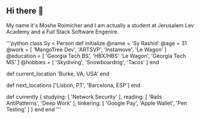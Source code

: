 ## Hi there 👋
My name it's Moshe Roimicher and I am actually a student at Jerusalem Lev Academy and a Full Stack Software Engenire.

<!--
**MosheRoimicherCode/MosheRoimicherCode** is a ✨ _special_ ✨ repository because its `README.md` (this file) appears on your GitHub profile.

Here are some ideas to get you started:

- 🔭 I’m currently working on ...
- 🌱 I’m currently learning ...
- 👯 I’m looking to collaborate on ...
- 🤔 I’m looking for help with ...
- 💬 Ask me about ...
- 📫 How to reach me: ...
- 😄 Pronouns: ...
- ⚡ Fun fact: ...
-->

'''python
class Sy < Person
  def initialize
    @name = 'Sy Rashid'
    @age = 31
    @work = [ 'MangoTree Dev', 'ARTSVP', 'Instamove', 'Le Wagon' ]
    @education = [ 'Georgia Tech BS', 'HBX/HBS' 'Le Wagon', 'Georgia Tech MS' ]
    @hobbies = [ 'Skydiving', 'Snowboarding', 'Tacos' ]
  end

  def current_location
    'Burke, VA, USA'
  end

  def next_locations
    ['Lisbon, PT', 'Barcelona, ESP']
  end

  def currently
    {
      studying: [ 'Network Security' ],
      reading: [ 'Rails AntiPatterns', 'Deep Work' ],
      tinkering: [ 'Google Pay', 'Apple Wallet', 'Pen Testing' ]
     }
  end
end
'''

